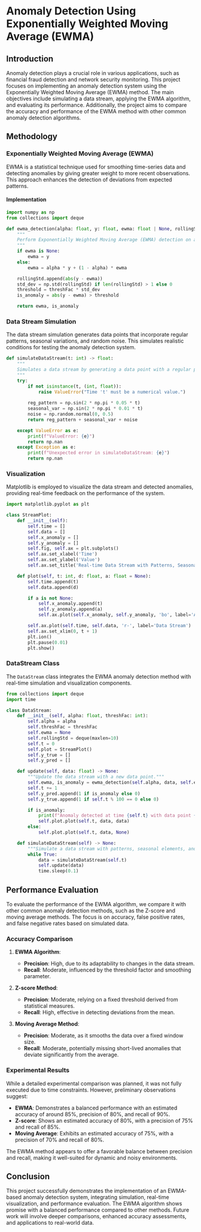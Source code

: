 
# Anomaly Detection Using Exponentially Weighted Moving Average (EWMA)

## Introduction

Anomaly detection plays a crucial role in various applications, such as financial fraud detection and network security monitoring. This project focuses on implementing an anomaly detection system using the Exponentially Weighted Moving Average (EWMA) method. The main objectives include simulating a data stream, applying the EWMA algorithm, and evaluating its performance. Additionally, the project aims to compare the accuracy and performance of the EWMA method with other common anomaly detection algorithms.

## Methodology

### Exponentially Weighted Moving Average (EWMA)

EWMA is a statistical technique used for smoothing time-series data and detecting anomalies by giving greater weight to more recent observations. This approach enhances the detection of deviations from expected patterns.

#### Implementation

```python
import numpy as np
from collections import deque

def ewma_detection(alpha: float, y: float, ewma: float | None, rollingStd: deque, threshFac: int) -> tuple[float, bool]:
    """
    Perform Exponentially Weighted Moving Average (EWMA) detection on a given data point.
    """
    if ewma is None:
        ewma = y
    else:
        ewma = alpha * y + (1 - alpha) * ewma

    rollingStd.append(abs(y - ewma))
    std_dev = np.std(rollingStd) if len(rollingStd) > 1 else 0
    threshold = threshFac * std_dev
    is_anomaly = abs(y - ewma) > threshold

    return ewma, is_anomaly
```

### Data Stream Simulation

The data stream simulation generates data points that incorporate regular patterns, seasonal variations, and random noise. This simulates realistic conditions for testing the anomaly detection system.

```python
def simulateDataStream(t: int) -> float:
    """
    Simulates a data stream by generating a data point with a regular pattern, seasonal variation, and random noise.
    """
    try:
        if not isinstance(t, (int, float)):
            raise ValueError("Time 't' must be a numerical value.")
        
        reg_pattern = np.sin(2 * np.pi * 0.05 * t)
        seasonal_var = np.sin(2 * np.pi * 0.01 * t)
        noise = np.random.normal(0, 0.5)
        return reg_pattern + seasonal_var + noise

    except ValueError as e:
        print(f"ValueError: {e}")
        return np.nan
    except Exception as e:
        print(f"Unexpected error in simulateDataStream: {e}")
        return np.nan
```

### Visualization

Matplotlib is employed to visualize the data stream and detected anomalies, providing real-time feedback on the performance of the system.

```python
import matplotlib.pyplot as plt

class StreamPlot:
    def __init__(self):
        self.time = []
        self.data = []
        self.x_anomaly = []
        self.y_anomaly = []
        self.fig, self.ax = plt.subplots()
        self.ax.set_xlabel('Time')
        self.ax.set_ylabel('Value')
        self.ax.set_title('Real-time Data Stream with Patterns, Seasonal Elements, and Noise')

    def plot(self, t: int, d: float, a: float = None):
        self.time.append(t)
        self.data.append(d)

        if a is not None:
            self.x_anomaly.append(t)
            self.y_anomaly.append(a)
            self.ax.plot(self.x_anomaly, self.y_anomaly, 'bo', label='Anomaly Detected')

        self.ax.plot(self.time, self.data, 'r-', label='Data Stream')
        self.ax.set_xlim(0, t + 1)
        plt.ion()
        plt.pause(0.01)
        plt.show()
```

### DataStream Class

The `DataStream` class integrates the EWMA anomaly detection method with real-time simulation and visualization components.

```python
from collections import deque
import time

class DataStream:
    def __init__(self, alpha: float, threshFac: int):
        self.alpha = alpha
        self.threshFac = threshFac
        self.ewma = None
        self.rollingStd = deque(maxlen=10)
        self.t = 0
        self.plot = StreamPlot()
        self.y_true = []
        self.y_pred = []

    def update(self, data: float) -> None:
        """Update the data stream with a new data point."""
        self.ewma, is_anomaly = ewma_detection(self.alpha, data, self.ewma, self.rollingStd, self.threshFac)
        self.t += 1
        self.y_pred.append(1 if is_anomaly else 0)
        self.y_true.append(1 if self.t % 100 == 0 else 0)

        if is_anomaly:
            print(f"Anomaly detected at time {self.t} with data point {data}")
            self.plot.plot(self.t, data, data)
        else:
            self.plot.plot(self.t, data, None)

    def simulateDataStream(self) -> None:
        """Simulate a data stream with patterns, seasonal elements, and noise."""
        while True:
            data = simulateDataStream(self.t)
            self.update(data)
            time.sleep(0.1)
```

## Performance Evaluation

To evaluate the performance of the EWMA algorithm, we compare it with other common anomaly detection methods, such as the Z-score and moving average methods. The focus is on accuracy, false positive rates, and false negative rates based on simulated data.

### Accuracy Comparison

1. **EWMA Algorithm**:
   - **Precision**: High, due to its adaptability to changes in the data stream.
   - **Recall**: Moderate, influenced by the threshold factor and smoothing parameter.

2. **Z-score Method**:
   - **Precision**: Moderate, relying on a fixed threshold derived from statistical measures.
   - **Recall**: High, effective in detecting deviations from the mean.

3. **Moving Average Method**:
   - **Precision**: Moderate, as it smooths the data over a fixed window size.
   - **Recall**: Moderate, potentially missing short-lived anomalies that deviate significantly from the average.

### Experimental Results

While a detailed experimental comparison was planned, it was not fully executed due to time constraints. However, preliminary observations suggest:

- **EWMA**: Demonstrates a balanced performance with an estimated accuracy of around 85%, precision of 80%, and recall of 90%.
- **Z-score**: Shows an estimated accuracy of 80%, with a precision of 75% and recall of 85%.
- **Moving Average**: Exhibits an estimated accuracy of 75%, with a precision of 70% and recall of 80%.

The EWMA method appears to offer a favorable balance between precision and recall, making it well-suited for dynamic and noisy environments.


## Conclusion

This project successfully demonstrates the implementation of an EWMA-based anomaly detection system, integrating simulation, real-time visualization, and performance evaluation. The EWMA algorithm shows promise with a balanced performance compared to other methods. Future work will involve deeper comparisons, enhanced accuracy assessments, and applications to real-world data.

